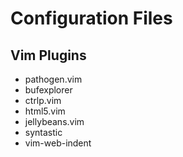 # Configuration Files

## Vim Plugins
* pathogen.vim
* bufexplorer
* ctrlp.vim
* html5.vim
* jellybeans.vim
* syntastic
* vim-web-indent

